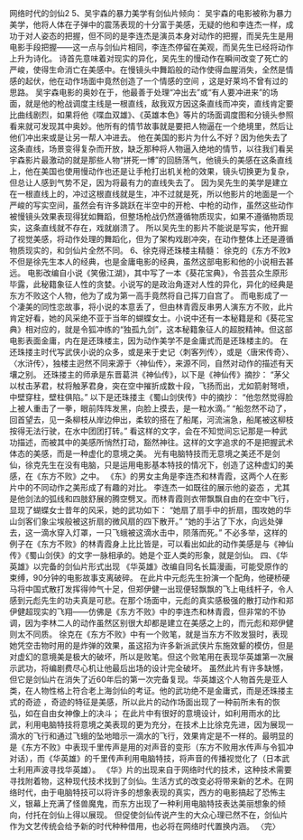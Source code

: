 网络时代的剑仙2
5、吴宇森的暴力美学有剑仙片倾向：    吴宇森的电影被称为暴力美学，他将人体在子弹中的震荡表现的十分富于美感，无疑的他和李连杰一样，成功于对人姿态的把握，但不同的是李连杰是演员本身对动作的把握，而吴先生是用电影手段把握——这一点与剑仙片相同，李连杰停留在美观，而吴先生已经将动作上升为诗化。
   诗首先意味着对现实的异化，吴先生的慢动作在瞬间改变了死亡的严峻，使得生命消亡在美感中。在慢镜头中舞蹈般的动作使得血腥消失，全然是情感的起伏，他在动作场面中竟然创造了一个情感的空间 ，这是好莱坞不曾有过的思路。    吴宇森电影的奥妙在于，他最善于处理“冲出去”或“有人要冲进来”的场面，就是他的枪战调度主线是一根直线，敌我双方因这条直线而冲突，直线肯定要比曲线剧烈，如果将他《喋血双雄》、《英雄本色》等片的场面调度图和分镜头参照看来就可发现其中奥妙。他所有的情节故事就是要把人物逼在一个绝境里，然后让他们冲出来或是让另一帮人冲进去。     他在美国的影片为什么不好？因为他失去了这条直线，场景变得复杂而开放，缺乏那种将人物逼入绝地的情节，以往我们看吴宇森影片最激动的就是那些人物“拼死一博”的回肠荡气，他镜头的美感在这条直线上，他在美国也使用慢动作也还是让手枪打出机关枪的效果，镜头切换更为复杂，但总让人感到气势不足，因为将最有力的直线失去了。     因为吴先生的美学是建立在一根直线上的，冲过这根直线就是生，冲不过就是死，所以他影片的地面是一个严峻的写实空间，虽然会有许多跳跃在半空中的开枪、中枪的动作，虽然这些动作被慢镜头效果表现得犹如舞蹈，但整场枪战仍然遵循物质现实，如果不遵循物质现实，这条直线就不存在，戏就崩溃了。     所以吴先生的影片不能说是写实，他开掘了视觉美感，将动作处理的舞蹈化，但为了架构戏剧冲突，在动作整体上还是遵循物质现实的，和剑仙片全然不同。  6、徐克得还珠楼主精髓：    徐克的《东方不败》不但是徐先生本人的经典，也是金庸电影的经典，虽然这部电影和他的小说相去甚远。     电影改编自小说《笑傲江湖》，其中写了一本《葵花宝典》，令芸芸众生原形毕露，此秘籍象征人性的贪婪。小说写的是政治角逐对人性的异化，异化的经典是东方不败这个人物，他为了成为第一高手竟然将自己挥刀自宫了。
   而电影成了一个凄美的同性恋故事，将小说的本意丢了，但由林青霞反串男人演东方不败，此片肯定好看，她的风采绝不亚于当年的蝴蝶女士。小说中还有一本秘籍是和《葵花宝典》相对应的，就是令狐冲练的“独孤九剑”，这本秘籍象征人的超脱精神。但这部电影表面金庸，内在是还珠楼主，因为动作美学不是金庸式而是还珠楼主的。     在还珠搂主时代写武侠小说的众多，或是来于史记〈刺客列传〉，或是〈唐宋传奇〉、〈水浒传〉，独楼主迥然不同来源于〈神仙传〉，来源不同，自然对动作的描述有天壤之别。     还珠搂主的师承是东晋葛洪《神仙传》，以下是《神仙传》摘抄：   “茅父以杖击茅君，杖将触茅君身，突在空中摧折成数十段，飞扬而出，尤如箭射弩喷，中壁穿柱，壁柱俱陷。”     以下是还珠搂主《蜀山剑侠传》中的摘抄：     “他忽然觉得脸上被人重击了一拳，眼前阵阵发黑，向脸上摸去，是一粒水滴。”     “船忽然不动了，回首望去，见一条柳枝从岸边伸出，柔软的搭在了船尾，河流湍急，船尾被这柳枝按得无法行驶，在水中团团打转。”     看这样的文字，会在不知觉间忘记那是一种武功描述，而被其中的美感所悄然打动，豁然神往。这样的文字追求的不是把握武术体态的美感，而是一种虚化的意境之美。     光有电脑特技而无意境之美还不是剑仙，徐克先生在没有电脑，只是运用电影基本特技的情况下，创造了这种虚幻的美感，在《东方不败》之中。    《东》的男女主角是李连杰和林青霞，这两个人在影片中的不同动作之美形成了有趣的对比。     李连杰一如既往的展示他的姿态 ，尤其是他剑法的弧线和四肢舒展的腾空劈叉。而林青霞则衣带飘飘自由的在空中飞行，显现了蝴蝶女士昔年的风采，她的武功如下：     “她扇了扇手中的折扇，围攻她的华山剑客们象尘埃般被这折扇的微风扇的四下散开。”     “她的手沾了下水，向远处弹去，这一滴水穿入灯罩，一只飞蛾被这滴水击中，陨落而死。”     不必多举，这样的例子在《东方不败》的林青霞身上比比皆是，可以看出如此的动作美感是与《神仙传》《蜀山剑侠》的文字一脉相承的。她是个亚人类的形象，就是剑仙。  四、《华英雄》以完备的剑仙片形式出现        《华英雄》改编自同名长篇漫画，可能受原作的束缚，90分钟的电影故事支离破碎。        在此片中元彪先生扮演一个配角，他硬桥硬马将中国式散打发挥得帅气十足，但郑伊健一出现便轻飘飘的飞上电线杆子，令人感到元彪先生的功夫真是可悲。在那个场面中，元彪的真实感极强的散打动作和郑伊健超现实的飞翔——仿佛是《东方不败》中的李连杰和林青霞，但非常的不协调，因为李林二人的动作虽然区别很大却都是建立在美感之上的，而元彪和郑伊健则太不同质。      徐克在《东方不败》中有一个败笔，就是当东方不败发狠时，表现她凭空击物时用的是炸弹的效果，虽这招为许多新派武侠片东施效颦的模仿，但是对虚幻的意境美是极大的破坏，所以是败笔。但这个败笔用在表现华英雄第一次展示武功，将编剧费尽心机让他最后出场的设计完全破坏。      虽然此片有许多缺憾，但它是剑仙片在消失了近60年后的第一次完备复现。华英雄这个人物首先是亚人类，在人物性格上符合老上海剑仙的考证。他的武功绝不是金庸式，而是还珠搂主式的奇迹 ，奇迹的特征是美感，所以此片的动作场面出现了一种前所未有的恢弘，如在自由女神像上的决斗；
   在此片中有很好的意境设计，如利用雨水的比武，利用电脑特技将意境之美表现的更为充分，在技术上比徐克先进，因为展现一滴水的飞行和通过飞蛾的坠地暗示一滴水的飞行，效果肯定是不一样的。最明显的是《东方不败》中表现千里传声是用的对声音的变形（东方不败用水传声与令狐冲对话），而《华英雄》的千里传声利用电脑特技，将声音的传播视觉化了（日本武士利用声波寻找华英雄）。     《华》片的出现来自于网络时代的技术，这种技术需要寻找附着物，这种现代技术找到了剑仙。生活方式的改变必将带来新的艺术。在网络时代，由于电脑特技可以将许多的想象表现的真实，西方的电影搞起了恐怖主义，银幕上充满了怪兽魔鬼，而东方出现了一种利用电脑特技表达美丽想象的倾向，付托在剑仙上得以展现。
   但促使剑仙传说产生的大众心理已然不在，剑仙片作为文艺传统会给予新的时代种种借用，也必将在网络时代置换内涵。                                                                                 〈完〉
